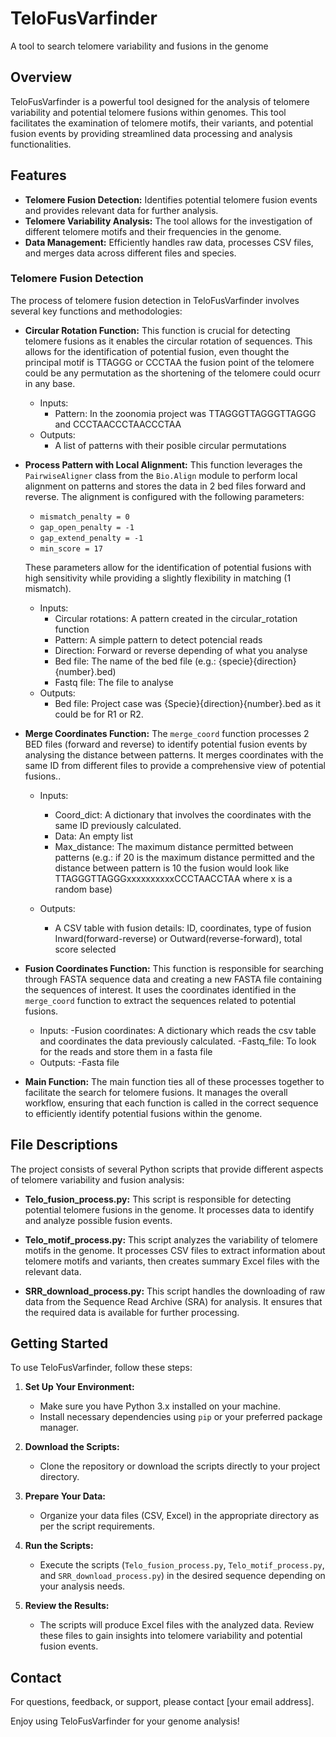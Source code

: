 # TeloFusVarfinder
A tool to search telomere variability and fusions in the genome

## Overview

TeloFusVarfinder is a powerful tool designed for the analysis of telomere variability and potential telomere fusions within genomes. This tool facilitates the examination of telomere motifs, their variants, and potential fusion events by providing streamlined data processing and analysis functionalities.

## Features

- **Telomere Fusion Detection:** Identifies potential telomere fusion events and provides relevant data for further analysis.
- **Telomere Variability Analysis:** The tool allows for the investigation of different telomere motifs and their frequencies in the genome.
- **Data Management:** Efficiently handles raw data, processes CSV files, and merges data across different files and species.
  
### Telomere Fusion Detection

The process of telomere fusion detection in TeloFusVarfinder involves several key functions and methodologies:

- **Circular Rotation Function:** This function is crucial for detecting telomere fusions as it enables the circular rotation of sequences. This allows for the identification of potential fusion, even thought the principal motif is TTAGGG or CCCTAA the fusion point of the telomere could be any permutation as the shortening of the telomere could ocurr in any base.
  - Inputs:
    - Pattern: In the zoonomia project was TTAGGGTTAGGGTTAGGG and CCCTAACCCTAACCCTAA
  - Outputs:
    - A list of patterns with their posible circular permutations   

- **Process Pattern with Local Alignment:** This function leverages the `PairwiseAligner` class from the `Bio.Align` module to perform local alignment on patterns and stores the data in 2 bed files forward and reverse. The alignment is configured with the following parameters:
    - `mismatch_penalty = 0`
    - `gap_open_penalty = -1`
    - `gap_extend_penalty = -1`
    - `min_score = 17` 
    
    These parameters allow for the identification of potential fusions with high sensitivity while providing a slightly flexibility in matching (1 mismatch).
  - Inputs:
    - Circular rotations: A pattern created in the circular_rotation function
    - Pattern: A simple pattern to detect potencial reads
    - Direction: Forward or reverse depending of what you analyse
    - Bed file: The name of the bed file (e.g.: {specie}{direction}{number}.bed)
    - Fastq file: The file to analyse
  - Outputs:
    - Bed file: Project case was {Specie}{direction}{number}.bed as it could be for R1 or R2.  
      
- **Merge Coordinates Function:** The `merge_coord` function processes 2 BED files (forward and reverse) to identify potential fusion events by analysing the distance between patterns. It merges coordinates with the same ID from different files to provide a comprehensive view of potential fusions..
  - Inputs:
    - Coord_dict: A dictionary that involves the coordinates with the same ID previously calculated.
    - Data: An empty list
    - Max_distance: The maximum distance permitted between patterns (e.g.: if 20 is the maximum distance permitted and the distance between pattern is 10 the fusion would look like TTAGGGTTAGGGxxxxxxxxxxCCCTAACCTAA where x is a random base)
      
  - Outputs:
    -  A CSV table with fusion details: ID, coordinates, type of fusion Inward(forward-reverse) or Outward(reverse-forward), total score selected

- **Fusion Coordinates Function:** This function is responsible for searching through FASTA sequence data and creating a new FASTA file containing the sequences of interest. It uses the coordinates identified in the `merge_coord` function to extract the sequences related to potential fusions.
  - Inputs:
    -Fusion coordinates: A dictionary which reads the csv table and coordinates the data previously calculated.
    -Fastq_file: To look for the reads and store them in a fasta file
  - Outputs:
    -Fasta file 

- **Main Function:** The main function ties all of these processes together to facilitate the search for telomere fusions. It manages the overall workflow, ensuring that each function is called in the correct sequence to efficiently identify potential fusions within the genome.

## File Descriptions

The project consists of several Python scripts that provide different aspects of telomere variability and fusion analysis:

- **Telo_fusion_process.py:** This script is responsible for detecting potential telomere fusions in the genome. It processes data to identify and analyze possible fusion events.
  
- **Telo_motif_process.py:** This script analyzes the variability of telomere motifs in the genome. It processes CSV files to extract information about telomere motifs and variants, then creates summary Excel files with the relevant data.
  
- **SRR_download_process.py:** This script handles the downloading of raw data from the Sequence Read Archive (SRA) for analysis. It ensures that the required data is available for further processing.

## Getting Started

To use TeloFusVarfinder, follow these steps:

1. **Set Up Your Environment:**
    - Make sure you have Python 3.x installed on your machine.
    - Install necessary dependencies using `pip` or your preferred package manager.

2. **Download the Scripts:**
    - Clone the repository or download the scripts directly to your project directory.

3. **Prepare Your Data:**
    - Organize your data files (CSV, Excel) in the appropriate directory as per the script requirements.

4. **Run the Scripts:**
    - Execute the scripts (`Telo_fusion_process.py`, `Telo_motif_process.py`, and `SRR_download_process.py`) in the desired sequence depending on your analysis needs.

5. **Review the Results:**
    - The scripts will produce Excel files with the analyzed data. Review these files to gain insights into telomere variability and potential fusion events.

## Contact

For questions, feedback, or support, please contact [your email address].

Enjoy using TeloFusVarfinder for your genome analysis!

